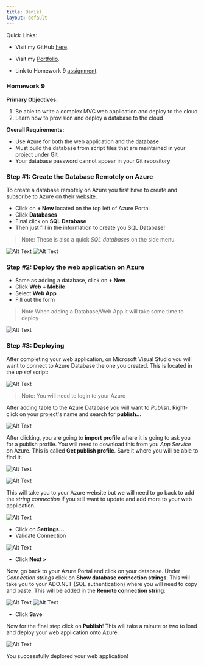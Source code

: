 ```yaml
---
title: Daniel
layout: default
---
```


Quick Links:

* Visit my GitHub [here](https://github.com/tapiad).

* Visit my [Portfolio](https://tapiad.github.io).

* Link to Homework 9 [assignment](http://www.wou.edu/~morses/classes/cs46x/assignments/HW9.html).


### Homework 9

**Primary Objectives:**
1. Be able to write a complex MVC web application and deploy to the cloud
2. Learn how to provision and deploy a database to the cloud



**Overall Requirements:**

* Use Azure for both the web application and the database
* Must build the database from script files that are maintained in your project under Git
* Your database password cannot appear in your Git repository

### Step #1: Create the Database Remotely on Azure

To create a database remotely on Azure you first have to create and subscribe to Azure on their [website](https://azure.microsoft.com/en-us/features/azure-portal).

* Click on **+ New** located on the top left of Azure Portal
* Click **Databases**
* Final click on **SQL Database**
* Then just fill in the information to create you SQL Database!

> Note: These is also a quick *SQL databases* on the side menu

![Alt Text](Deploy-Images/Add-Database.PNG "Add Database")
![Alt Text](Deploy-Images/SQL-Database-Form.PNG "SQL Database Form")


### Step #2: Deploy the web application on Azure

* Same as adding a database, click on **+ New**
* Click **Web + Mobile**
* Select **Web App**
* Fill out the form

> Note When adding a Database/Web App it will take some time to deploy

![Alt Text](Deploy-Images/Web-App-Form.PNG "Web App Form") 

### Step #3: Deploying

After completing your web application, on Microsoft Visual Studio you will want to connect to Azure Database the one you created. This is located in the *up.sql* script:  

![Alt Text](Deploy-Images/Add-Tables-AzureDB.PNG "Adding Tables to Azure Database")

> Note: You will need to login to your Azure

After adding table to the Azure Database you will want to *Publish*. Right-click on your project's name and search for **publish...**

![Alt Text](Deploy-Images/Publish.png "Click to Publish!")

After clicking, you are going to **import profile** where it is going to ask you for a publish profile. You will need to download this from you *App Service* on Azure. This is called **Get publish profile**. Save it where you will be able to find it. 

![Alt Text](Deploy-Images/Import-Profile.PNG "Import Profile")

![Alt Text](Deploy-Images/Get-Publish-Profile.PNG "Browse for Profile and Open it")

This will take you to your Azure website but we will need to go back to add the *string connection* if you still want to update and add more to your web application.

![Alt Text](Deploy-Images/Publish-Details.PNG "Publish Details")

* Click on **Settings...**
* Validate Connection

![Alt Text](Deploy-Images/Validate-Connection.PNG "Validate Connection")

* Click **Next >**
 
 Now, go back to your Azure Portal and click on your database. Under *Connection strings* click on **Show database connection strings**. This will take you to your ADO.NET (SQL authentication) where you will need to copy and paste. This will be added in the **Remote connection string**:

 ![Alt Text](Deploy-Images/Connection-String.PNG "Copy Connection String")
 ![Alt Text](Deploy-Images/Remote-Connection-String.PNG "Paste into Remote connection string")

 * Click **Save**
 
 Now for the final step click on **Publish**! This will take a minute or two to load and deploy your web application onto Azure.

 ![Alt Text](Deploy-Images/Azure-WebSite.PNG "Azure Web Application")

 You successfully deplored your web application!

















